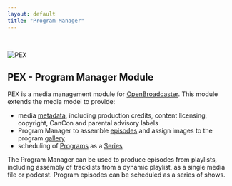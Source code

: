 ```yaml
---
layout: default
title: "Program Manager"
---
```

<br/>

![PEX](https://user-images.githubusercontent.com/4603894/210112799-ddc0e975-9898-4a9c-a24d-a27ad668b744.jpg)

## PEX - Program Manager Module 

PEX is a media management module for [OpenBroadcaster](openbroadcaster.pro). This module extends the media model to provide:

 - media [metadata](#metadata), including production credits, content licensing, copyright, CanCon and parental advisory labels
 - Program Manager to assemble [episodes](#episodes) and assign images to the program [gallery](#gallery)
 - scheduling of [Programs](#programs) as a [Series](#series)

The Program Manager can be used to produce episodes from playlists, including assembly of tracklists from a dynamic playlist, as a single media file or podcast. Program episodes can be scheduled as a series of shows.
